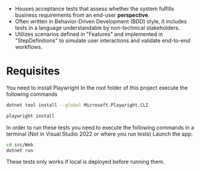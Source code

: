 - Houses acceptance tests that assess whether the system fulfills business requirements from an end-user **perspective**.
- Often written in Behavior-Driven Development (BDD) style, it includes tests in a language understandable by non-technical stakeholders.
- Utilizes scenarios defined in "Features" and implemented in "StepDefinitions" to simulate user interactions and validate end-to-end workflows.

# Requisites

You need to install Playwright
In the root folder of this project execute the following commands

```bash
dotnet tool install --global Microsoft.Playwright.CLI
```

```bash 
playwright install
```

In order to run these tests you need to execute the following commands in a terminal (Not in Visual Studio 2022 or where you run tests)
Launch the app:
```bash
cd src/Web
dotnet run
```

These tests only works if local is deployed before running them.